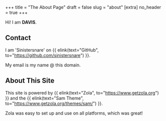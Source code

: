 +++
title = "The About Page"
draft = false
slug = "about"
[extra]
no_header = true
+++

Hi! I am <strong>DAVIS</strong>.

## Contact ##

I am 'Sinistersnare' on {{ elink(text="GitHub", to="https://github.com/sinistersnare") }}.

My email is my name @ this domain.

## About This Site ##

This site is powered by {{ elink(text="Zola", to="https://www.getzola.org") }} and the {{ elink(text="Sam Theme", to="https://www.getzola.org/themes/sam/") }}.

Zola was easy to set up and use on all platforms, which was great!
